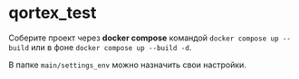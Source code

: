 # qortex_test
Соберите проект через **docker compose** командой `docker compose up --build` или в фоне `docker compose up --build -d`.

В папке `main/settings_env` можно назначить свои настройки.
